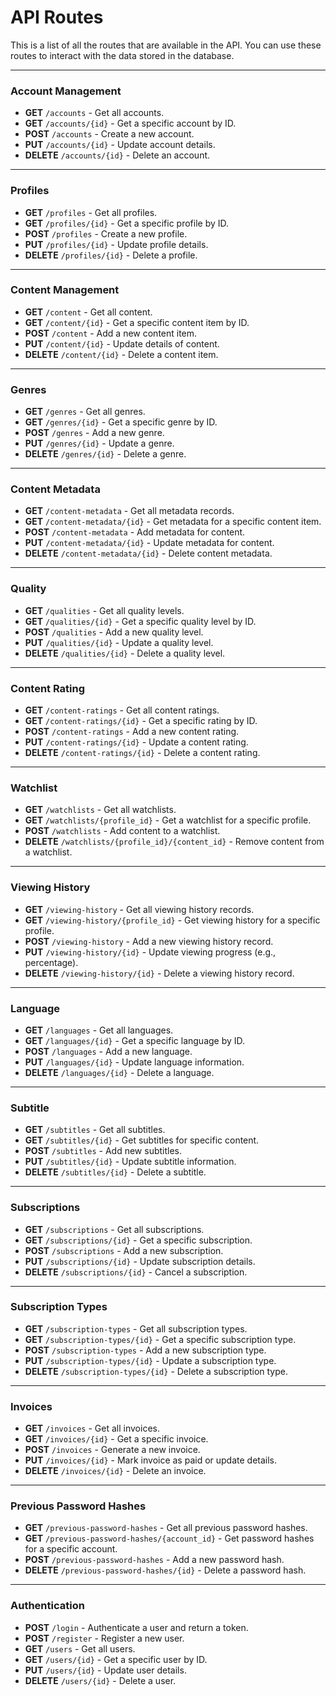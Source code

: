 # API Routes

This is a list of all the routes that are available in the API. You can use these routes to interact with the data stored in the database.

---

### **Account Management**

- **GET** `/accounts` - Get all accounts.
- **GET** `/accounts/{id}` - Get a specific account by ID.
- **POST** `/accounts` - Create a new account.
- **PUT** `/accounts/{id}` - Update account details.
- **DELETE** `/accounts/{id}` - Delete an account.

---

### **Profiles**

- **GET** `/profiles` - Get all profiles.
- **GET** `/profiles/{id}` - Get a specific profile by ID.
- **POST** `/profiles` - Create a new profile.
- **PUT** `/profiles/{id}` - Update profile details.
- **DELETE** `/profiles/{id}` - Delete a profile.

---

### **Content Management**

- **GET** `/content` - Get all content.
- **GET** `/content/{id}` - Get a specific content item by ID.
- **POST** `/content` - Add a new content item.
- **PUT** `/content/{id}` - Update details of content.
- **DELETE** `/content/{id}` - Delete a content item.

---

### **Genres**

- **GET** `/genres` - Get all genres.
- **GET** `/genres/{id}` - Get a specific genre by ID.
- **POST** `/genres` - Add a new genre.
- **PUT** `/genres/{id}` - Update a genre.
- **DELETE** `/genres/{id}` - Delete a genre.

---

### **Content Metadata**

- **GET** `/content-metadata` - Get all metadata records.
- **GET** `/content-metadata/{id}` - Get metadata for a specific content item.
- **POST** `/content-metadata` - Add metadata for content.
- **PUT** `/content-metadata/{id}` - Update metadata for content.
- **DELETE** `/content-metadata/{id}` - Delete content metadata.

---

### **Quality**

- **GET** `/qualities` - Get all quality levels.
- **GET** `/qualities/{id}` - Get a specific quality level by ID.
- **POST** `/qualities` - Add a new quality level.
- **PUT** `/qualities/{id}` - Update a quality level.
- **DELETE** `/qualities/{id}` - Delete a quality level.

---

### **Content Rating**

- **GET** `/content-ratings` - Get all content ratings.
- **GET** `/content-ratings/{id}` - Get a specific rating by ID.
- **POST** `/content-ratings` - Add a new content rating.
- **PUT** `/content-ratings/{id}` - Update a content rating.
- **DELETE** `/content-ratings/{id}` - Delete a content rating.

---

### **Watchlist**

- **GET** `/watchlists` - Get all watchlists.
- **GET** `/watchlists/{profile_id}` - Get a watchlist for a specific profile.
- **POST** `/watchlists` - Add content to a watchlist.
- **DELETE** `/watchlists/{profile_id}/{content_id}` - Remove content from a watchlist.

---

### **Viewing History**

- **GET** `/viewing-history` - Get all viewing history records.
- **GET** `/viewing-history/{profile_id}` - Get viewing history for a specific profile.
- **POST** `/viewing-history` - Add a new viewing history record.
- **PUT** `/viewing-history/{id}` - Update viewing progress (e.g., percentage).
- **DELETE** `/viewing-history/{id}` - Delete a viewing history record.

---

### **Language**

- **GET** `/languages` - Get all languages.
- **GET** `/languages/{id}` - Get a specific language by ID.
- **POST** `/languages` - Add a new language.
- **PUT** `/languages/{id}` - Update language information.
- **DELETE** `/languages/{id}` - Delete a language.

---

### **Subtitle**

- **GET** `/subtitles` - Get all subtitles.
- **GET** `/subtitles/{id}` - Get subtitles for specific content.
- **POST** `/subtitles` - Add new subtitles.
- **PUT** `/subtitles/{id}` - Update subtitle information.
- **DELETE** `/subtitles/{id}` - Delete a subtitle.

---

### **Subscriptions**

- **GET** `/subscriptions` - Get all subscriptions.
- **GET** `/subscriptions/{id}` - Get a specific subscription.
- **POST** `/subscriptions` - Add a new subscription.
- **PUT** `/subscriptions/{id}` - Update subscription details.
- **DELETE** `/subscriptions/{id}` - Cancel a subscription.

---

### **Subscription Types**

- **GET** `/subscription-types` - Get all subscription types.
- **GET** `/subscription-types/{id}` - Get a specific subscription type.
- **POST** `/subscription-types` - Add a new subscription type.
- **PUT** `/subscription-types/{id}` - Update a subscription type.
- **DELETE** `/subscription-types/{id}` - Delete a subscription type.

---

### **Invoices**

- **GET** `/invoices` - Get all invoices.
- **GET** `/invoices/{id}` - Get a specific invoice.
- **POST** `/invoices` - Generate a new invoice.
- **PUT** `/invoices/{id}` - Mark invoice as paid or update details.
- **DELETE** `/invoices/{id}` - Delete an invoice.

---

### **Previous Password Hashes**

- **GET** `/previous-password-hashes` - Get all previous password hashes.
- **GET** `/previous-password-hashes/{account_id}` - Get password hashes for a specific account.
- **POST** `/previous-password-hashes` - Add a new password hash.
- **DELETE** `/previous-password-hashes/{id}` - Delete a password hash.

---

### **Authentication**

- **POST** `/login` - Authenticate a user and return a token.
- **POST** `/register` - Register a new user.
- **GET** `/users` - Get all users.
- **GET** `/users/{id}` - Get a specific user by ID.
- **PUT** `/users/{id}` - Update user details.
- **DELETE** `/users/{id}` - Delete a user.
